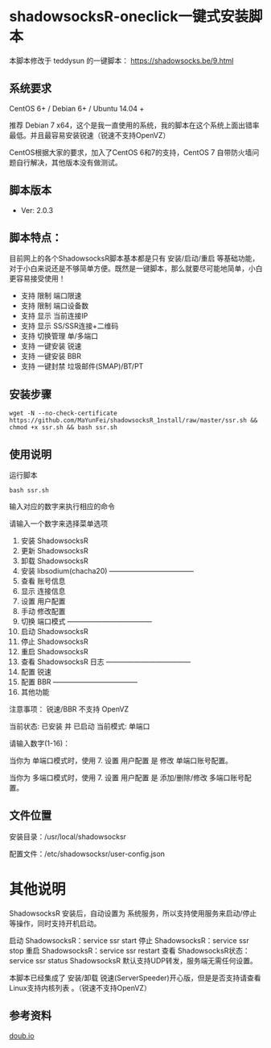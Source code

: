 # shadowsocksR-oneclick一键式安装脚本

本脚本修改于 teddysun 的一键脚本： https://shadowsocks.be/9.html


## 系统要求 ##

CentOS 6+ / Debian 6+ / Ubuntu 14.04 +

推荐 Debian 7 x64，这个是我一直使用的系统，我的脚本在这个系统上面出错率最低。并且最容易安装锐速（锐速不支持OpenVZ）

CentOS根据大家的要求，加入了CentOS 6和7的支持，CentOS 7 自带防火墙问题自行解决，其他版本没有做测试。

## 脚本版本 ##

- Ver: 2.0.3

## 脚本特点：

目前网上的各个ShadowsocksR脚本基本都是只有 安装/启动/重启 等基础功能，对于小白来说还是不够简单方便。既然是一键脚本，那么就要尽可能地简单，小白更容易接受使用！

- 支持 限制 端口限速
- 支持 限制 端口设备数
- 支持 显示 当前连接IP
- 支持 显示 SS/SSR连接+二维码
- 支持 切换管理 单/多端口
- 支持 一键安装 锐速
- 支持 一键安装 BBR
- 支持 一键封禁 垃圾邮件(SMAP)/BT/PT


## 安装步骤 ##

    wget -N --no-check-certificate https://github.com/MaYunFei/shadowsocksR_1nstall/raw/master/ssr.sh && chmod +x ssr.sh && bash ssr.sh

## 使用说明 ##

运行脚本

    bash ssr.sh

输入对应的数字来执行相应的命令

请输入一个数字来选择菜单选项
 
 1. 安装 ShadowsocksR
 2. 更新 ShadowsocksR
 3. 卸载 ShadowsocksR
 4. 安装 libsodium(chacha20)
————————————
 5. 查看 账号信息
 6. 显示 连接信息
 7. 设置 用户配置
 8. 手动 修改配置
 9. 切换 端口模式
————————————
 10. 启动 ShadowsocksR
 11. 停止 ShadowsocksR
 12. 重启 ShadowsocksR
 13. 查看 ShadowsocksR 日志
————————————
 14. 配置 锐速
 15. 配置 BBR
————————————
 16. 其他功能
 
 注意事项： 锐速/BBR 不支持 OpenVZ
 
 当前状态: 已安装 并 已启动
 当前模式: 单端口
 
请输入数字(1-16)：

当你为 单端口模式时，使用 7. 设置 用户配置 是 修改 单端口账号配置。

当你为 多端口模式时，使用 7. 设置 用户配置 是 添加/删除/修改 多端口账号配置。

## 文件位置 ##

安装目录：/usr/local/shadowsocksr

配置文件：/etc/shadowsocksr/user-config.json

#  其他说明 ##

ShadowsocksR 安装后，自动设置为 系统服务，所以支持使用服务来启动/停止等操作，同时支持开机启动。

启动 ShadowsocksR：service ssr start
停止 ShadowsocksR：service ssr stop
重启 ShadowsocksR：service ssr restart
查看 ShadowsocksR状态：service ssr status
ShadowsocksR 默认支持UDP转发，服务端无需任何设置。

本脚本已经集成了 安装/卸载 锐速(ServerSpeeder)开心版，但是是否支持请查看 Linux支持内核列表 。（锐速不支持OpenVZ）


## 参考资料 ##
[doub.io](https://doub.io/ss-jc42/)

